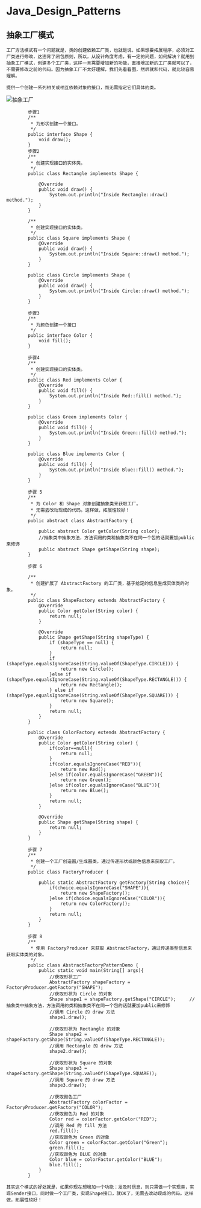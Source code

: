 # Java_Design_Patterns
抽象工厂模式
------------
    工厂方法模式有一个问题就是，类的创建依赖工厂类，也就是说，如果想要拓展程序，必须对工厂类进行修改，这违背了闭包原则，所以，从设计角度考虑，有一定的问题，如何解决？就用到抽象工厂模式，创建多个工厂类，这样一旦需要增加新的功能，直接增加新的工厂类就可以了，不需要修改之前的代码。因为抽象工厂不太好理解，我们先看看图，然后就和代码，就比较容易理解。
       
    提供一个创建一系列相关或相互依赖对象的接口，而无需指定它们具体的类。
    
![抽象工厂](https://github.com/lwx57280/Java_Design_Patterns/blob/master/AbstractFactoryPattern/img-folder/abstractfactory_pattern_uml_diagram.jpg)
    
            步骤1
            /**
             * 为形状创建一个接口。
             */
            public interface Shape {
                void draw();
            }
            步骤2
            /**
             * 创建实现接口的实体类。
             */
            public class Rectangle implements Shape {
            
                @Override
                public void draw() {
                    System.out.println("Inside Rectangle::draw() method.");
                }
            }
            
            /**
             * 创建实现接口的实体类。
             */
            public class Square implements Shape {
                @Override
                public void draw() {
                    System.out.println("Inside Square::draw() method.");
                }
            }
            
            public class Circle implements Shape {
                @Override
                public void draw() {
                    System.out.println("Inside Circle::draw() method.");
                }
            }
            
            步骤3
            /**
             * 为颜色创建一个接口
             */
            public interface Color {
                void fill();
            }
            
            步骤4
            /**
             * 创建实现接口的实体类。
             */
            public class Red implements Color {
                @Override
                public void fill() {
                    System.out.println("Inside Red::fill() method.");
                }
            }
            
            public class Green implements Color {
                @Override
                public void fill() {
                    System.out.println("Inside Green::fill() method.");
                }
            }
        
            public class Blue implements Color {
                @Override
                public void fill() {
                    System.out.println("Inside Blue::fill() method.");
                }
            }
            
            步骤 5
            /**
             * 为 Color 和 Shape 对象创建抽象类来获取工厂。
             * 无需去改动现成的代码。这样做，拓展性较好！
             */
            public abstract class AbstractFactory {
            
                public abstract Color getColor(String color);
                //抽象类中抽象方法，方法调用的类和抽象类不在同一个包的话就要加public来修饰
                public abstract Shape getShape(String shape);
            }
            
            步骤 6
            
            /**
             * 创建扩展了 AbstractFactory 的工厂类，基于给定的信息生成实体类的对象。
             */
            public class ShapeFactory extends AbstractFactory {
                @Override
                public Color getColor(String color) {
                    return null;
                }
            
                @Override
                public Shape getShape(String shapeType) {
                    if (shapeType == null) {
                        return null;
                    }
                    if (shapeType.equalsIgnoreCase(String.valueOf(ShapeType.CIRCLE))) {
                        return new Circle();
                    }else if (shapeType.equalsIgnoreCase(String.valueOf(ShapeType.RECTANGLE))) {
                        return new Rectangle();
                    } else if (shapeType.equalsIgnoreCase(String.valueOf(ShapeType.SQUARE))) {
                        return new Square();
                    }
                    return null;
                }
            }
            
            public class ColorFactory extends AbstractFactory {
                @Override
                public Color getColor(String color) {
                    if(color==null){
                        return null;
                    }
                    if(color.equalsIgnoreCase("RED")){
                        return new Red();
                    }else if(color.equalsIgnoreCase("GREEN")){
                        return new Green();
                    }else if(color.equalsIgnoreCase("BLUE")){
                        return new Blue();
                    }
                    return null;
                }
            
                @Override
                public Shape getShape(String shape) {
                    return null;
                }
            }
            
            步骤 7
            /**
             * 创建一个工厂创造器/生成器类，通过传递形状或颜色信息来获取工厂。
             */
            public class FactoryProducer {
            
                public static AbstractFactory getFactory(String choice){
                    if(choice.equalsIgnoreCase("SHAPE")){
                        return new ShapeFactory();
                    }else if(choice.equalsIgnoreCase("COLOR")){
                        return new ColorFactory();
                    }
                    return null;
                }
            }
            
            步骤 8
            /**
             * 使用 FactoryProducer 来获取 AbstractFactory，通过传递类型信息来获取实体类的对象。
             */
            public class AbstractFactoryPatternDemo {
                public static void main(String[] args){
                    //获取形状工厂
                    AbstractFactory shapeFactory = FactoryProducer.getFactory("SHAPE");
                    //获取形状为 Circle 的对象
                    Shape shape1 = shapeFactory.getShape("CIRCLE");     //抽象类中抽象方法，方法调用的类和抽象类不在同一个包的话就要加public来修饰
                    //调用 Circle 的 draw 方法
                    shape1.draw();
            
                    //获取形状为 Rectangle 的对象
                    Shape shape2 = shapeFactory.getShape(String.valueOf(ShapeType.RECTANGLE));
                    //调用 Rectangle 的 draw 方法
                    shape2.draw();
            
                    //获取形状为 Square 的对象
                    Shape shape3 = shapeFactory.getShape(String.valueOf(ShapeType.SQUARE));
                    //调用 Square 的 draw 方法
                    shape3.draw();
            
                    //获取颜色工厂
                    AbstractFactory colorFactor = FactoryProducer.getFactory("COLOR");
                    //获取颜色为 Red 的对象
                    Color red = colorFactor.getColor("RED");
                    //调用 Red 的 fill 方法
                    red.fill();
                    //获取颜色为 Green 的对象
                    Color green = colorFactor.getColor("Green");
                    green.fill();
                    //获取颜色为 BLUE 的对象
                    Color blue = colorFactor.getColor("BLUE");
                    blue.fill();
                }
            }

    其实这个模式的好处就是，如果你现在想增加一个功能：发及时信息，则只需做一个实现类，实现Sender接口，同时做一个工厂类，实现Shape接口，就OK了，无需去改动现成的代码。这样做，拓展性较好！


